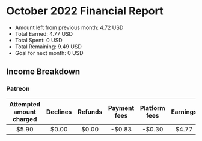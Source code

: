# October 2022 Financial Report

- Amount left from previous month: 4.72 USD
- Total Earned: 4.77 USD
- Total Spent: 0 USD
- Total Remaining: 9.49 USD
- Goal for next month: 0 USD

## Income Breakdown

### Patreon

| Attempted amount charged | Declines | Refunds | Payment fees | Platform fees | Earnings |
| :----------------------: | :------: | :-----: | :----------: | :-----------: | :------: |
|          $5.90           |  $0.00   |  $0.00  |    -$0.83    |    -$0.30     |  $4.77   |
